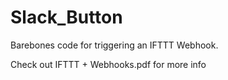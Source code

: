 # Slack_Button
Barebones code for triggering an IFTTT Webhook.

Check out IFTTT + Webhooks.pdf for more info

